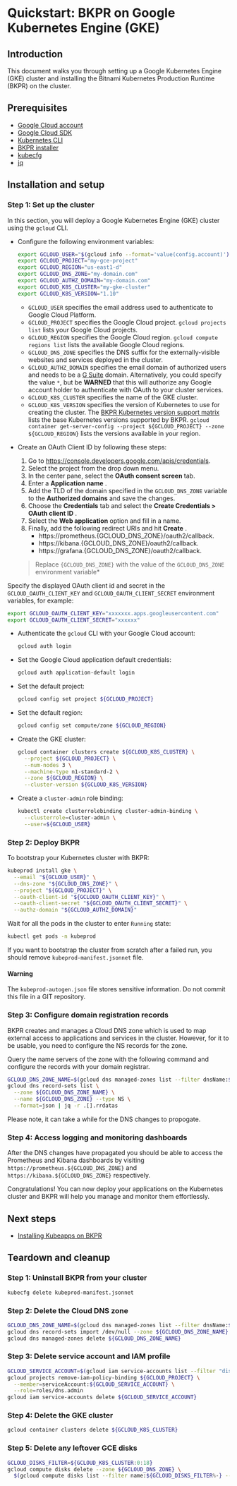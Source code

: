 # Quickstart: BKPR on Google Kubernetes Engine (GKE)

## Introduction

This document walks you through setting up a Google Kubernetes Engine (GKE) cluster and installing the Bitnami Kubernetes Production Runtime (BKPR) on the cluster.

## Prerequisites

* [Google Cloud account](https://cloud.google.com/billing/docs/how-to/manage-billing-account)
* [Google Cloud SDK](https://cloud.google.com/sdk/)
* [Kubernetes CLI](https://kubernetes.io/docs/tasks/tools/install-kubectl/)
* [BKPR installer](install.md)
* [kubecfg](https://github.com/ksonnet/kubecfg/releases)
* [jq](https://stedolan.github.io/jq/)

## Installation and setup

### Step 1: Set up the cluster

In this section, you will deploy a Google Kubernetes Engine (GKE) cluster using the `gcloud` CLI.

* Configure the following environment variables:

  ```bash
  export GCLOUD_USER="$(gcloud info --format='value(config.account)')"
  export GCLOUD_PROJECT="my-gce-project"
  export GCLOUD_REGION="us-east1-d"
  export GCLOUD_DNS_ZONE="my-domain.com"
  export GCLOUD_AUTHZ_DOMAIN="my-domain.com"
  export GCLOUD_K8S_CLUSTER="my-gke-cluster"
  export GCLOUD_K8S_VERSION="1.10"
  ```

  - `GCLOUD_USER` specifies the email address used to authenticate to Google Cloud Platform.
  - `GCLOUD_PROJECT` specifies the Google Cloud project. `gcloud projects list` lists your Google Cloud projects.
  - `GCLOUD_REGION` specifies the Google Cloud region. `gcloud compute regions list` lists the available Google Cloud regions.
  - `GCLOUD_DNS_ZONE` specifies the DNS suffix for the externally-visible websites and services deployed in the cluster.
  - `GCLOUD_AUTHZ_DOMAIN` specifies the email domain of authorized users and needs to be a [G Suite](https://gsuite.google.com/) domain. Alternatively, you could specify the value `*`, but be __WARNED__ that this will authorize any Google account holder to authenticate with OAuth to your cluster services.
  - `GCLOUD_K8S_CLUSTER` specifies the name of the GKE cluster.
  - `GCLOUD_K8S_VERSION` specifies the version of Kubernetes to use for creating the cluster. The [BKPR Kubernetes version support matrix](../README.md#kubernetes-version-support-matrix-for-bkpr-10) lists the base Kubernetes versions supported by BKPR. `gcloud container get-server-config --project ${GCLOUD_PROJECT} --zone ${GCLOUD_REGION}` lists the versions available in your region.

* Create an OAuth Client ID by following these steps:

  1. Go to <https://console.developers.google.com/apis/credentials>.
  2. Select the project from the drop down menu.
  3. In the center pane, select the __OAuth consent screen__ tab.
  4. Enter a __Application name__ .
  5. Add the TLD of the domain specified in the `GCLOUD_DNS_ZONE` variable to the __Authorized domains__ and save the changes.
  6. Choose the __Credentials__ tab and select the __Create Credentials > OAuth client ID__ .
  7. Select the __Web application__ option and fill in a name.
  8. Finally, add the following redirect URIs and hit __Create__ .
      + https://prometheus.{GCLOUD_DNS_ZONE}/oauth2/callback.
      + https://kibana.{GCLOUD_DNS_ZONE}/oauth2/callback.
      + https://grafana.{GCLOUD_DNS_ZONE}/oauth2/callback.

  > Replace `{GCLOUD_DNS_ZONE}` with the value of the `GCLOUD_DNS_ZONE` environment variable*

Specify the displayed OAuth client id and secret in the `GCLOUD_OAUTH_CLIENT_KEY` and `GCLOUD_OAUTH_CLIENT_SECRET` environment variables, for example:

  ```bash
  export GCLOUD_OAUTH_CLIENT_KEY="xxxxxxx.apps.googleusercontent.com"
  export GCLOUD_OAUTH_CLIENT_SECRET="xxxxxx"
  ```

* Authenticate the `gcloud` CLI with your Google Cloud account:

  ```bash
  gcloud auth login
  ```

* Set the Google Cloud application default credentials:

  ```bash
  gcloud auth application-default login
  ```

* Set the default project:

  ```bash
  gcloud config set project ${GCLOUD_PROJECT}
  ```

* Set the default region:

  ```bash
  gcloud config set compute/zone ${GCLOUD_REGION}
  ```

* Create the GKE cluster:

  ```bash
  gcloud container clusters create ${GCLOUD_K8S_CLUSTER} \
    --project ${GCLOUD_PROJECT} \
    --num-nodes 3 \
    --machine-type n1-standard-2 \
    --zone ${GCLOUD_REGION} \
    --cluster-version ${GCLOUD_K8S_VERSION}
  ```

* Create a `cluster-admin` role binding:

  ```bash
  kubectl create clusterrolebinding cluster-admin-binding \
    --clusterrole=cluster-admin \
    --user=${GCLOUD_USER}
  ```

### Step 2: Deploy BKPR

To bootstrap your Kubernetes cluster with BKPR:

  ```bash
  kubeprod install gke \
    --email "${GCLOUD_USER}" \
    --dns-zone "${GCLOUD_DNS_ZONE}" \
    --project "${GCLOUD_PROJECT}" \
    --oauth-client-id "${GCLOUD_OAUTH_CLIENT_KEY}" \
    --oauth-client-secret "${GCLOUD_OAUTH_CLIENT_SECRET}" \
    --authz-domain "${GCLOUD_AUTHZ_DOMAIN}"
  ```

Wait for all the pods in the cluster to enter `Running` state:

  ```bash
  kubectl get pods -n kubeprod
  ```

If you want to bootstrap the cluster from scratch after a failed run, you should remove `kubeprod-manifest.jsonnet` file.

#### Warning

The `kubeprod-autogen.json` file stores sensitive information. Do not commit this file in a GIT repository.

### Step 3: Configure domain registration records

BKPR creates and manages a Cloud DNS zone which is used to map external access to applications and services in the cluster. However, for it to be usable, you need to configure the NS records for the zone.

Query the name servers of the zone with the following command and configure the records with your domain registrar.

  ```bash
  GCLOUD_DNS_ZONE_NAME=$(gcloud dns managed-zones list --filter dnsName:${GCLOUD_DNS_ZONE} --format='value(name)')
  gcloud dns record-sets list \
    --zone ${GCLOUD_DNS_ZONE_NAME} \
    --name ${GCLOUD_DNS_ZONE} --type NS \
    --format=json | jq -r .[].rrdatas
  ```

Please note, it can take a while for the DNS changes to propogate.

### Step 4: Access logging and monitoring dashboards

After the DNS changes have propagated you should be able to access the Prometheus and Kibana dashboards by visiting `https://prometheus.${GCLOUD_DNS_ZONE}` and `https://kibana.${GCLOUD_DNS_ZONE}` respectively.

Congratulations! You can now deploy your applications on the Kubernetes cluster and BKPR will help you manage and monitor them effortlessly.

## Next steps

- [Installing Kubeapps on BKPR](kubeapps-on-bkpr.md)

## Teardown and cleanup

### Step 1: Uninstall BKPR from your cluster

  ```bash
  kubecfg delete kubeprod-manifest.jsonnet
  ```

### Step 2: Delete the Cloud DNS zone

  ```bash
  GCLOUD_DNS_ZONE_NAME=$(gcloud dns managed-zones list --filter dnsName:${GCLOUD_DNS_ZONE} --format='value(name)')
  gcloud dns record-sets import /dev/null --zone ${GCLOUD_DNS_ZONE_NAME} --delete-all-existing
  gcloud dns managed-zones delete ${GCLOUD_DNS_ZONE_NAME}
  ```

### Step 3: Delete service account and IAM profile

  ```bash
  GCLOUD_SERVICE_ACCOUNT=$(gcloud iam service-accounts list --filter "displayName:${GCLOUD_DNS_ZONE} AND email:bkpr-edns" --format='value(email)')
  gcloud projects remove-iam-policy-binding ${GCLOUD_PROJECT} \
    --member=serviceAccount:${GCLOUD_SERVICE_ACCOUNT} \
    --role=roles/dns.admin
  gcloud iam service-accounts delete ${GCLOUD_SERVICE_ACCOUNT}
  ```

### Step 4: Delete the GKE cluster

  ```bash
  gcloud container clusters delete ${GCLOUD_K8S_CLUSTER}
  ```

### Step 5: Delete any leftover GCE disks

  ```bash
  GCLOUD_DISKS_FILTER=${GCLOUD_K8S_CLUSTER:0:18}
  gcloud compute disks delete --zone ${GCLOUD_DNS_ZONE} \
    $(gcloud compute disks list --filter name:${GCLOUD_DISKS_FILTER%-} --format='value(name)') \
  ```

